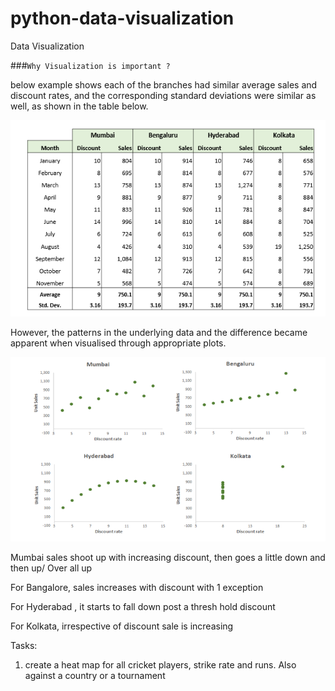 # python-data-visualization
Data Visualization

###`Why Visualization is important ?`

below example shows each of the branches had similar average sales and discount rates, 
and the corresponding standard deviations were similar as well, as shown
in the table below.

![data_set_with_stats](data+stats.png)

However, the patterns in the underlying data and the difference became apparent when visualised through appropriate plots.


![data_set_with_stats](plots.png)

Mumbai sales shoot up with increasing discount, then goes a little down and then up/
Over all up

For Bangalore, sales increases with discount with 1 exception

For Hyderabad , it starts to fall down post a thresh hold discount

For Kolkata, irrespective of discount sale is increasing


Tasks:
1. create a heat map for all cricket players, strike rate and runs. Also against a country or a tournament
